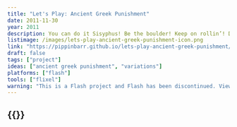 ```yaml
---
title: "Let's Play: Ancient Greek Punishment"
date: 2011-11-30
year: 2011
description: You can do it Sisyphus! Be the boulder! Keep on rollin’! Don’t stop! Never give up! No retreat! No surrender! No end in sight! Just delicious Greek torment as far as the eye can see and as fast as the fingers can type!
listimage: /images/lets-play-ancient-greek-punishment-icon.png
link: "https://pippinbarr.github.io/lets-play-ancient-greek-punishment/info/"
draft: false
tags: ["project"]
ideas: ["ancient greek punishment", "variations"]
platforms: ["flash"]
tools: ["flixel"]
warning: "This is a Flash project and Flash has been discontinued. View the game's page for more information."
---
```


## {{<param title >}}
